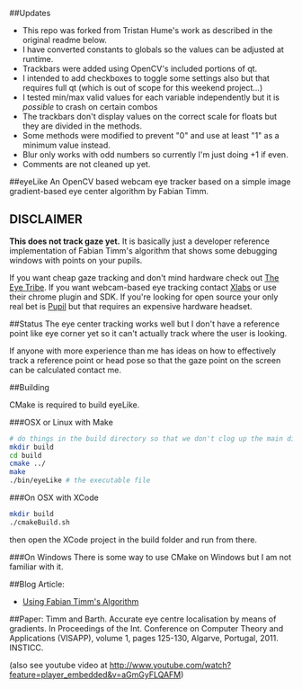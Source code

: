 ##Updates
- This repo was forked from Tristan Hume's work as described in the original readme below.
- I have converted constants to globals so the values can be adjusted at runtime.
- Trackbars were added using OpenCV's included portions of qt.
- I intended to add checkboxes to toggle some settings also but that requires full qt
  (which is out of scope for this weekend project...)
- I tested min/max valid values for each variable independently but it is *possible* to crash on certain combos
- The trackbars don't display values on the correct scale for floats but they are divided in the methods.
- Some methods were modified to prevent "0" and use at least "1" as a minimum value instead.
- Blur only works with odd numbers so currently I'm just doing +1 if even.
- Comments are not cleaned up yet.

##eyeLike
An OpenCV based webcam eye tracker based on a simple image gradient-based eye center algorithm by Fabian Timm.

## DISCLAIMER
**This does not track gaze yet.** It is basically just a developer reference implementation of Fabian Timm's algorithm that shows some debugging windows with points on your pupils.

If you want cheap gaze tracking and don't mind hardware check out [The Eye Tribe](https://theeyetribe.com/).
If you want webcam-based eye tracking contact [Xlabs](http://xlabsgaze.com/) or use their chrome plugin and SDK.
If you're looking for open source your only real bet is [Pupil](http://pupil-labs.com/) but that requires an expensive hardware headset.

##Status
The eye center tracking works well but I don't have a reference point like eye corner yet so it can't actually track
where the user is looking.

If anyone with more experience than me has ideas on how to effectively track a reference point or head pose
so that the gaze point on the screen can be calculated contact me.

##Building

CMake is required to build eyeLike.

###OSX or Linux with Make
```bash
# do things in the build directory so that we don't clog up the main directory
mkdir build
cd build
cmake ../
make
./bin/eyeLike # the executable file
```

###On OSX with XCode
```bash
mkdir build
./cmakeBuild.sh
```
then open the XCode project in the build folder and run from there.

###On Windows
There is some way to use CMake on Windows but I am not familiar with it.

##Blog Article:
- [Using Fabian Timm's Algorithm](http://thume.ca/projects/2012/11/04/simple-accurate-eye-center-tracking-in-opencv/)

##Paper:
Timm and Barth. Accurate eye centre localisation by means of gradients.
In Proceedings of the Int. Conference on Computer Theory and
Applications (VISAPP), volume 1, pages 125-130, Algarve, Portugal,
2011. INSTICC.

(also see youtube video at http://www.youtube.com/watch?feature=player_embedded&v=aGmGyFLQAFM)
